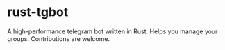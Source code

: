 # rust-tgbot
A high-performance telegram bot written in Rust. Helps you manage your groups. Contributions are welcome.